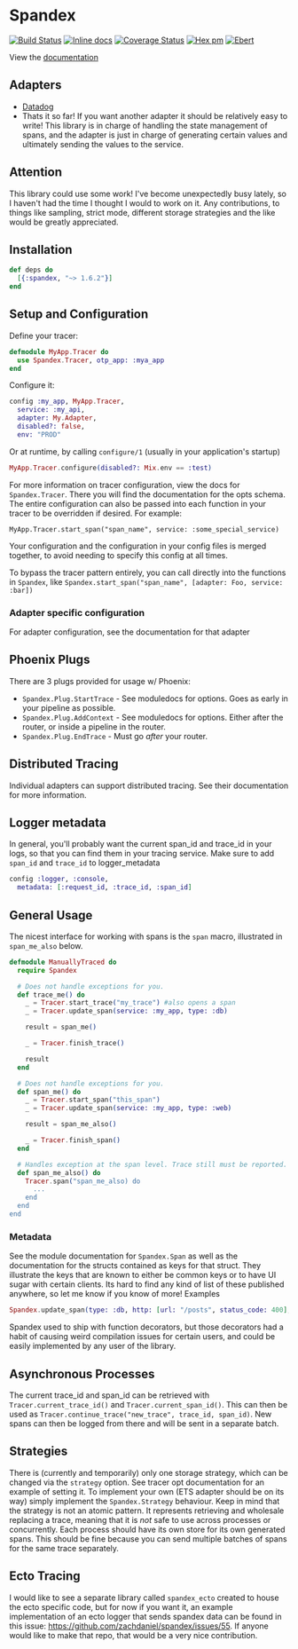 # Spandex

[![Build Status](https://travis-ci.org/zachdaniel/spandex.svg?branch=master)](https://travis-ci.org/zachdaniel/spandex)
[![Inline docs](http://inch-ci.org/github/zachdaniel/spandex.svg)](http://inch-ci.org/github/zachdaniel/spandex)
[![Coverage Status](https://coveralls.io/repos/github/zachdaniel/spandex/badge.svg)](https://coveralls.io/github/zachdaniel/spandex)
[![Hex pm](http://img.shields.io/hexpm/v/spandex.svg?style=flat)](https://hex.pm/packages/spandex)
[![Ebert](https://ebertapp.io/github/zachdaniel/spandex.svg)](https://ebertapp.io/github/zachdaniel/spandex)

View the [documentation](https://hexdocs.pm/spandex)

## Adapters

* [Datadog](https://github.com/zachdaniel/spandex_datadog)
* Thats it so far! If you want another adapter it should be relatively easy to write! This library is in charge of handling the state management of spans, and the adapter is just in charge of generating certain values and ultimately sending the values to the service.

## Attention

This library could use some work! I've become unexpectedly busy lately, so I haven't had the time I thought I would to work on it. Any contributions, to things like sampling, strict mode, different storage strategies and the like would be greatly appreciated.

## Installation

```elixir
def deps do
  [{:spandex, "~> 1.6.2"}]
end
```

## Setup and Configuration

Define your tracer:

```elixir
defmodule MyApp.Tracer do
  use Spandex.Tracer, otp_app: :mya_app
end
```

Configure it:

```elixir
config :my_app, MyApp.Tracer,
  service: :my_api,
  adapter: My.Adapter,
  disabled?: false,
  env: "PROD"
```

Or at runtime, by calling `configure/1` (usually in your application's startup)

```elixir
MyApp.Tracer.configure(disabled?: Mix.env == :test)
```

For more information on tracer configuration, view the docs for `Spandex.Tracer`. There you will find the documentation for the opts schema. The entire configuration can also be passed into each function in your tracer to be overridden if desired. For example:

`MyApp.Tracer.start_span("span_name", service: :some_special_service)`

Your configuration and the configuration in your config files is merged together, to avoid needing to specify this config at all times.

To bypass the tracer pattern entirely, you can call directly into the functions in `Spandex`, like `Spandex.start_span("span_name", [adapter: Foo, service: :bar])`

### Adapter specific configuration

For adapter configuration, see the documentation for that adapter

## Phoenix Plugs

There are 3 plugs provided for usage w/ Phoenix:

* `Spandex.Plug.StartTrace` - See moduledocs for options. Goes as early in your pipeline as possible.
* `Spandex.Plug.AddContext` - See moduledocs for options. Either after the router, or inside a pipeline in the router.
* `Spandex.Plug.EndTrace` - Must go *after* your router.

## Distributed Tracing

Individual adapters can support distributed tracing. See their documentation for more information.

## Logger metadata

In general, you'll probably want the current span_id and trace_id in your logs, so that you can find them in your tracing service. Make sure to add `span_id` and `trace_id` to logger_metadata

```elixir
config :logger, :console,
  metadata: [:request_id, :trace_id, :span_id]
```

## General Usage

The nicest interface for working with spans is the `span` macro, illustrated in `span_me_also` below.

```elixir
defmodule ManuallyTraced do
  require Spandex

  # Does not handle exceptions for you.
  def trace_me() do
    _ = Tracer.start_trace("my_trace") #also opens a span
    _ = Tracer.update_span(service: :my_app, type: :db)

    result = span_me()

    _ = Tracer.finish_trace()

    result
  end

  # Does not handle exceptions for you.
  def span_me() do
    _ = Tracer.start_span("this_span")
    _ = Tracer.update_span(service: :my_app, type: :web)

    result = span_me_also()

    _ = Tracer.finish_span()
  end

  # Handles exception at the span level. Trace still must be reported.
  def span_me_also() do
    Tracer.span("span_me_also) do
      ...
    end
  end
end
```

### Metadata

See the module documentation for `Spandex.Span` as well as the documentation for the structs
contained as keys for that struct. They illustrate the keys that are known to either be common
keys or to have UI sugar with certain clients. Its hard to find any kind of list of these published
anywhere, so let me know if you know of more! Examples

```elixir
Spandex.update_span(type: :db, http: [url: "/posts", status_code: 400], sql_query: [query: "SELECT * FROM posts", rows: 10])
```

Spandex used to ship with function decorators, but those decorators had a habit of causing weird compilation issues for certain users, and could be easily implemented by any user of the library.

## Asynchronous Processes

The current trace_id and span_id can be retrieved with `Tracer.current_trace_id()` and `Tracer.current_span_id()`. This can then be used as `Tracer.continue_trace("new_trace", trace_id, span_id)`. New spans can then be logged from there and will be sent in a separate batch.

## Strategies

There is (currently and temporarily) only one storage strategy, which can be changed via the `strategy` option. See tracer opt documentation for an example of setting it. To implement your own (ETS adapter should be on its way) simply implement the `Spandex.Strategy` behaviour. Keep in mind that the strategy is not an atomic pattern. It represents retrieving and wholesale replacing a trace, meaning that it is *not* safe to use across processes or concurrently. Each process should have its own store for its own generated spans. This should be fine because you can send multiple batches of spans for the same trace separately.

## Ecto Tracing

I would like to see a separate library called `spandex_ecto` created to house the ecto specific code, but for now if you want it, an example implementation of an ecto logger that sends spandex data can be found in this issue: https://github.com/zachdaniel/spandex/issues/55. If anyone would like to make that repo, that would be a very nice contribution.
